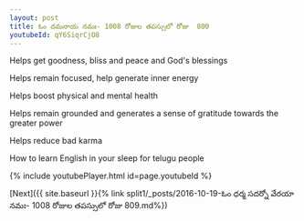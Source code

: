 ```yaml
---
layout: post
title: ఓం దమనాయ నమః- 1008 రోజుల తపస్సులో రోజు  800
youtubeId: qY6SiqrCjO8
---
```

 
 
Helps get goodness, bliss and peace and God's blessings
 
Helps remain focused, help generate inner energy 
 
Helps boost physical and mental health 
 
Helps remain grounded and generates a sense of gratitude towards the greater power 
 
Helps reduce bad karma
 
How to learn English in your sleep for telugu people
 
 
 
 


{% include youtubePlayer.html id=page.youtubeId %}
 
[Next]({{ site.baseurl }}{% link split1/_posts/2016-10-19-ఓం ధర్మ సదర్నో వేరయా నమః- 1008 రోజుల తపస్సులో రోజు  809.md%})
 
